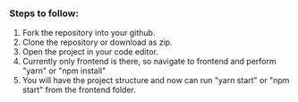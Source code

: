 ### Steps to follow:

1. Fork the repository into your github.
2. Clone the repository or download as zip.
3. Open the project in your code editor.
4. Currently only frontend is there, so navigate to frontend and perform "yarn" or "npm install"
5. You will have the project structure and now can run "yarn start" or "npm start" from the frontend folder.
